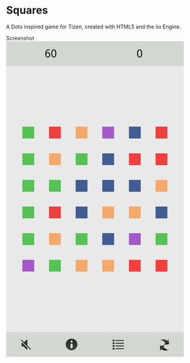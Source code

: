 Squares
=======

A Dots inspired game for Tizen, created with HTML5 and the iio Engine.

Screenshot
![Squares! Screenshot](https://raw.githubusercontent.com/Cherum/Squares/master/img/screenshots/squares0.png)